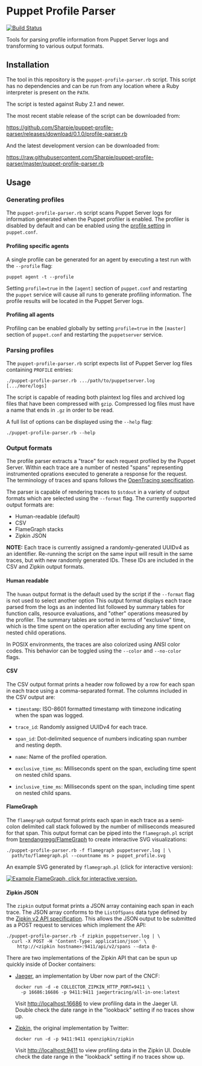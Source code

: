 Puppet Profile Parser
=====================

[![Build Status](https://travis-ci.org/Sharpie/puppet-profile-parser.svg?branch=master)](https://travis-ci.org/Sharpie/puppet-profile-parser)

Tools for parsing profile information from Puppet Server logs and transforming
to various output formats.


Installation
------------

The tool in this repository is the `puppet-profile-parser.rb` script. This
script has no dependencies and can be run from any location where a Ruby
interpreter is present on the `PATH`.

The script is tested against Ruby 2.1 and newer.

The most recent stable release of the script can be downloaded from:

https://github.com/Sharpie/puppet-profile-parser/releases/download/0.1.0/profile-parser.rb

And the latest development version can be downloaded from:

https://raw.githubusercontent.com/Sharpie/puppet-profile-parser/master/puppet-profile-parser.rb


Usage
-----

### Generating profiles

The `puppet-profile-parser.rb` script scans Puppet Server logs for information
generated when the Puppet profiler is enabled. The profiler is disabled by
default and can be enabled using the [profile setting][profile-setting]
in `puppet.conf`.

  [profile-setting]: https://puppet.com/docs/puppet/5.4/configuration.html#profile

#### Profiling specific agents

A single profile can be generated for an agent by executing a test run
with the `--profile` flag:

    puppet agent -t --profile

Setting `profile=true` in the `[agent]` section of `puppet.conf` and restarting
the `puppet` service will cause all runs to generate profiling information. The
profile results will be located in the Puppet Server logs.

#### Profiling all agents

Profiling can be enabled globally by setting `profile=true` in the `[master]`
section of `puppet.conf` and restarting the `puppetserver` service.

### Parsing profiles

The `puppet-profile-parser.rb` script expects list of Puppet Server
log files containing `PROFILE` entries:

    ./puppet-profile-parser.rb .../path/to/puppetserver.log [.../more/logs]

The script is capable of reading both plaintext log files and archived
log files that have been compressed with `gzip`. Compressed log files
must have a name that ends in `.gz` in order to be read.

A full list of options can be displayed using the `--help` flag:

    ./puppet-profile-parser.rb --help

### Output formats

The profile parser extracts a "trace" for each request profiled by the Puppet
Server. Within each trace are a number of nested "spans" representing
instrumented oprations executed to generate a response for the request. The
terminology of traces and spans follows the [OpenTracing specification][opentracing-spec].

The parser is capable of rendering traces to `$stdout` in a variety of
output formats which are selected using the `--format` flag. The currently
supported output formats are:

  - Human-readable (default)
  - CSV
  - FlameGraph stacks
  - Zipkin JSON

**NOTE:** Each trace is currently assigned a randomly-generated UUIDv4 as an
identifier. Re-running the script on the same input will result in the same
traces, but with new randomly generated IDs. These IDs are included in the
CSV and Zipkin output formats.

  [opentracing-spec]: https://github.com/opentracing/specification/blob/master/specification.md

#### Human readable

The `human` output format is the default used by the script if the `--format`
flag is not used to select another option This output format displays each
trace parsed from the logs as an indented list followed by summary tables for
function calls, resource evaluations, and "other" operations measured by the
profiler. The summary tables are sorted in terms of "exclusive" time, which is
the time spent on the operation after excluding any time spent on nested child
operations.

In POSIX environments, the traces are also colorized using ANSI color codes.
This behavior can be toggled using the `--color` and `--no-color` flags.


#### CSV

The CSV output format prints a header row followed by a row for each span in
each trace using a comma-separated format. The columns included in the CSV
output are:

  - `timestamp`: ISO-8601 formatted timestamp with timezone indicating when
     the span was logged.

  - `trace_id`: Randomly assigned UUIDv4 for each trace.

  - `span_id`: Dot-delimited sequence of numbers indicating span number
     and nesting depth.

  - `name`: Name of the profiled operation.

  - `exclusive_time_ms`: Milliseconds spent on the span, excluding time
     spent on nested child spans.

  - `inclusive_time_ms`: Milliseconds spent on the span, including time
     spent on nested child spans.


#### FlameGraph

The `flamegraph` output format prints each span in each trace as a semi-colon
delimited call stack followed by the number of milliseconds measured for
that span. This output format can be piped into the `flamegraph.pl` script
from [brendangregg/FlameGraph][flamegraph] to create interactive SVG
visualizations:

    ./puppet-profile-parser.rb -f flamegraph puppetserver.log | \
      path/to/flamegraph.pl --countname ms > puppet_profile.svg

An example SVG generated by `flamegraph.pl` (click for interactive version):

  [![Example FlameGraph, click for interactive version.][example-flamegraph]][example-flamegraph]

  [flamegraph]: https://github.com/brendangregg/FlameGraph
  [example-flamegraph]: https://sharpie.github.io/puppet-profile-parser/assets/puppet_profile.svg


#### Zipkin JSON

The `zipkin` output format prints a JSON array containing each span in each
trace. The JSON array conforms to the `ListOfSpans` data type defined by the
[Zipkin v2 API specification][zipkin-v2-spec]. This allows the JSON output
to be submitted as a POST request to services which implement the API:

    ./puppet-profile-parser.rb -f zipkin puppetserver.log | \
      curl -X POST -H 'Content-Type: application/json' \
        http://<zipkin hostname>:9411/api/v2/spans --data @-

There are two implementations of the Zipkin API that can be spun up quickly
inside of Docker containers:

  - [Jaeger][jaeger], an implementation by Uber now part of the CNCF:

        docker run -d -e COLLECTOR_ZIPKIN_HTTP_PORT=9411 \
          -p 16686:16686 -p 9411:9411 jaegertracing/all-in-one:latest

    Visit <http://localhost:16686> to view profiling data in the Jaeger UI.
    Double check the date range in the "lookback" setting if no traces show up.

  - [Zipkin][zipkin], the original implementation by Twitter:

        docker run -d -p 9411:9411 openzipkin/zipkin

    Visit <http://localhost:9411> to view profiling data in the Zipkin UI.
    Double check the date range in the "lookback" setting if no traces show up.


  [zipkin-v2-spec]: https://zipkin.io/zipkin-api/
  [jaeger]: http://jaeger.readthedocs.io/en/latest/
  [zipkin]: https://zipkin.io/
